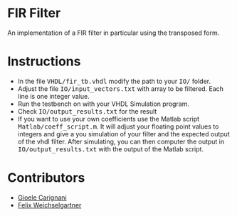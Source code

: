 # FIR Filter

An implementation of a FIR filter in particular using the transposed form.

# Instructions

<ul>
  <li>In the file <kbd>VHDL/fir_tb.vhdl</kbd> modify the path to your <kbd>IO/</kbd> folder. </li>
  <li>Adjust the file <kbd>IO/input_vectors.txt</kbd> with array to be filtered. Each line is one integer value.</li>
  <li>Run the testbench on with your VHDL Simulation program.</li>
  <li>Check <kbd>IO/output_results.txt</kbd> for the result</li>
  <li>If you want to use your own coefficients use the Matlab script <kbd>Matlab/coeff_script.m</kbd>. It will adjust your floating point values to integers and give a you simulation of your filter and the expected output of the vhdl filter. After simulating, you can then computer the output in <kbd>IO/output_results.txt</kbd> with the output of the Matlab script.</li>
</ul>

# Contributors

- [Gioele Carignani](https://github.com/gioelec/)
- [Felix Weichselgartner](https://github.com/FelixWeichselgartner/)
